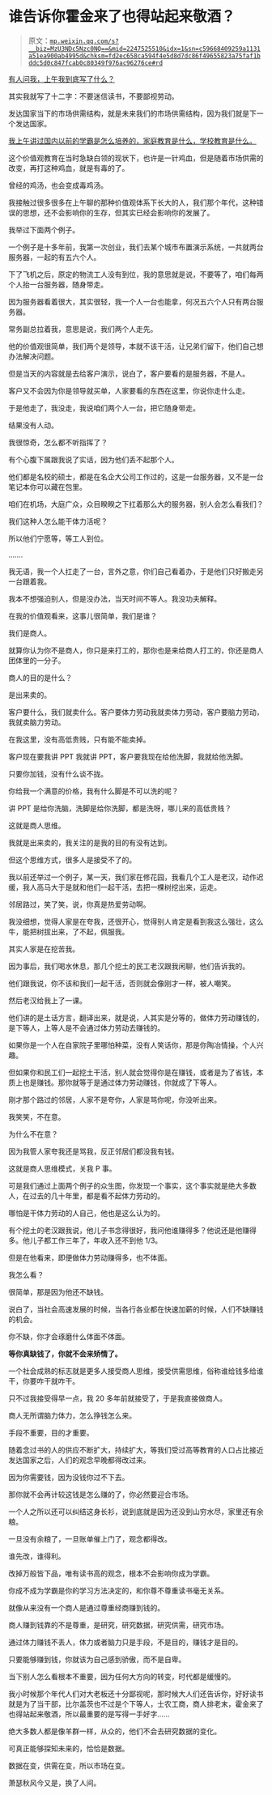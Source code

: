# 谁告诉你霍金来了也得站起来敬酒？

> 原文：[`mp.weixin.qq.com/s?__biz=MzU3NDc5Nzc0NQ==&mid=2247525510&idx=1&sn=c59668409259a1131a51ea900ab4995d&chksm=fd2ec658ca594f4e5d8d7dc86f49655823a75faf1bddc5d0c847fcab0c80349f976ac96276ce#rd`](http://mp.weixin.qq.com/s?__biz=MzU3NDc5Nzc0NQ==&mid=2247525510&idx=1&sn=c59668409259a1131a51ea900ab4995d&chksm=fd2ec658ca594f4e5d8d7dc86f49655823a75faf1bddc5d0c847fcab0c80349f976ac96276ce#rd)

[有人问我，上午我到底写了什么？](http://mp.weixin.qq.com/s?__biz=MzU0MjYwNDU2Mw==&mid=2247512046&idx=1&sn=6ff658fcb1017de42cb3d3c355bb2c54&chksm=fb1ac392cc6d4a8415e54408629c4db47e047bf7de9c070b897cf46254f59a38abc16dd8ed64&scene=21#wechat_redirect)

其实我就写了十二字：不要迷信读书，不要鄙视劳动。

发达国家当下的市场供需结构，就是未来我们的市场供需结构，因为我们就是下一个发达国家。

[我上午讲过国内以前的学霸是怎么培养的，家庭教育是什么，学校教育是什么。](http://mp.weixin.qq.com/s?__biz=MzU0MjYwNDU2Mw==&mid=2247512046&idx=1&sn=6ff658fcb1017de42cb3d3c355bb2c54&chksm=fb1ac392cc6d4a8415e54408629c4db47e047bf7de9c070b897cf46254f59a38abc16dd8ed64&scene=21#wechat_redirect)

这个价值观教育在当时急缺白领的现状下，也许是一针鸡血，但是随着市场供需的改变，再打这种鸡血，就是有毒的了。 

曾经的鸡汤，也会变成毒鸡汤。 

我接触过很多很多在上午聊的那种价值观体系下长大的人，我们那个年代，这种错误的思想，还不会影响你的生存，但其实已经会影响你的发展了。 

我举过下面两个例子。 

一个例子是十多年前，我第一次创业，我们去某个城市布置演示系统，一共就两台服务器，一起的有五六个人。

下了飞机之后，原定的物流工人没有到位，我的意思就是说，不要等了，咱们每两个人抬一台服务器，随身带走。

因为服务器看着很大，其实很轻，我一个人一台也能拿，何况五六个人只有两台服务器。

常务副总拉着我，意思是说，我们两个人走先。 

他的价值观很简单，我们两个是领导，本就不该干活，让兄弟们留下，他们自己想办法解决问题。

但是当天的内容就是去给客户演示，说白了，客户要看的是服务器，不是人。 

客户又不会因为你是领导就买单，人家要看的东西在这里，你说你走什么走。 

于是他走了，我没走，我说咱们两个人一台，把它随身带走。

结果没有人动。

我很惊奇，怎么都不听指挥了？ 

有个心腹下属跟我说了实话，因为他们丢不起那个人。 

他们都是名校的硕士，都是在名企大公司工作过的，这是一台服务器，又不是一台笔记本你可以藏在包里。

咱们在机场，大庭广众，众目睽睽之下扛着那么大的服务器，别人会怎么看我们？

我们这种人怎么能干体力活呢？

所以他们宁愿等，等工人到位。 

....... 

我无语，我一个人扛走了一台，言外之意，你们自己看着办，于是他们只好搬走另一台跟着我。 

我本不想强迫别人，但是没办法，当天时间不等人。我没功夫解释。 

在我的价值观看来，这事儿很简单，我们是谁？ 

我们是商人。 

就算你认为你不是商人，你只是来打工的，那你也是来给商人打工的，你还是商人团体里的一分子。

商人的目的是什么？ 

是出来卖的。

客户要什么，我们就卖什么。客户要体力劳动我就卖体力劳动，客户要脑力劳动，我就卖脑力劳动。 

在我这里，没有高低贵贱，只有能不能卖掉。

客户现在要我讲 PPT 我就讲 PPT，客户要我现在给他洗脚，我就给他洗脚。 

只要你加钱，没有什么谈不拢。

你给我一个满意的价格，我有什么脚是不可以洗的呢？ 

讲 PPT 是给你洗脑，洗脚是给你洗脚，都是洗呀，哪儿来的高低贵贱？

这就是商人思维。

我就是出来卖的，我关注的是我的目的有没有达到。

但这个思维方式，很多人是接受不了的。 

我以前还举过一个例子，某一天，我们家在修花园，我看几个工人是老汉，动作迟缓，我人高马大于是就和他们一起干活，去把一棵树挖出来，运走。 

邻居路过，笑了笑，说，你真是热爱劳动啊。 

我没细想，觉得人家是在夸我，还很开心，觉得别人肯定是看到我这么强壮，这么牛，能把树拔出来，了不起，佩服我。 

其实人家是在挖苦我。 

因为事后，我们喝水休息，那几个挖土的民工老汉跟我闲聊，他们告诉我的。 

他们跟我说，你不该和我们一起干活，否则就会像刚才一样，被人嘲笑。 

然后老汉给我上了一课。 

他们讲的是土话方言，翻译出来，就是说，人其实是分等的，做体力劳动赚钱的，是下等人，上等人是不会通过体力劳动去赚钱的。 

如果你是一个人在自家院子里哪怕种菜，没有人笑话你，那是你陶冶情操，个人兴趣。

但如果你和民工们一起挖土干活，别人就会觉得你是在赚钱，或者是为了省钱，本质上也是赚钱。那你就等于是通过体力劳动赚钱，你就成了下等人。

刚才那个路过的邻居，人家不是夸你，人家是骂你呢，你没听出来。 

我笑笑，不在意。 

为什么不在意？

因为我管人家夸我还是骂我，反正邻居们都没我有钱。

这就是商人思维模式，关我 P 事。 

可是我们通过上面两个例子的众生图，你发现一个事实，这个事实就是绝大多数人，在过去的几十年里，都是看不起体力劳动的。 

哪怕是干体力劳动的人自己，他也是这么认为的。

有个挖土的老汉跟我说，他儿子书念得很好，我问他谁赚得多？他说还是他赚得多。他儿子都工作三年了，年收入还不到他 1/3。 

但是在他看来，即便做体力劳动赚得多，也不体面。

我怎么看？ 

很简单，那是因为他还不缺钱。

说白了，当社会高速发展的时候，当各行各业都在快速加薪的时候，人们不缺赚钱的机会。 

你不缺，你才会琢磨什么体面不体面。 

**等你真缺钱了，你就不会来矫情了。**

一个社会成熟的标志就是更多人接受商人思维，接受供需思维，俗称谁给钱多给谁干，你要咋干就咋干。 

只不过我接受得早一点，我 20 多年前就接受了，于是我直接做商人。

商人无所谓脑力体力，怎么挣钱怎么来。 

手段不重要，目的才重要。

随着念过书的人的供应不断扩大，持续扩大，等我们受过高等教育的人口占比接近发达国家之后，人们的观念早晚都得改过来。 

因为你需要钱，因为没钱你过不下去。

那你就不会再计较这钱是怎么赚的了，你必然要迎合市场。 

一个人之所以还可以纠结这身长衫，说到底就是因为还没到山穷水尽，家里还有余粮。 

一旦没有余粮了，一旦账单催上门了，观念都得改。 

谁先改，谁得利。

改掉万般皆下品，唯有读书高的观念，根本不会影响你成为学霸。 

你成不成为学霸是你的学习方法决定的，和你尊不尊重读书毫无关系。 

就像从来没有一个商人是通过尊重经商赚到钱的。

商人赚到钱靠的不是尊重，是研究，研究数据，研究供需，研究市场。 

通过体力赚钱不丢人，体力或者脑力只是手段，不是目的，赚钱才是目的。

只要能够赚到钱，你就该为自己感到骄傲，而不是自卑。

当下别人怎么看根本不重要，因为任何大方向的转变，时代都是缓慢的。

我小时候那个年代人们对大老板还十分鄙视呢，那时候大人们还告诉你，好好读书就是为了当干部，比尔盖茨也不过是个下等人，士农工商，商人排老末，霍金来了也得站起来敬酒，所以最重要的是写得一手好字......

绝大多数人都是像羊群一样，从众的，他们不会去研究数据的变化。

可真正能够探知未来的，恰恰是数据。 

数据在变，供需在变，所以市场在变。

萧瑟秋风今又是，换了人间。
